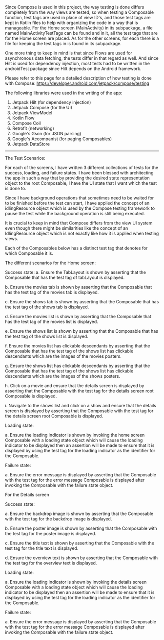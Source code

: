 Since Compose is used in this project, the way testing is done differs completely from the way views
are tested, so when testing a Composable function, test tags are used in place of view ID's, and
those test tags are kept in Kotlin files to help with organizing the code in a way that is
manageable. For the Home screen (MainActivity) in its subpackage, a file named MainActivityTestTags
can be found and in it, all the test tags that are for the Home screen are placed. As for the other
screens, for each there is a file for keeping the test tags in is found in its subpackage.

One more thing to keep in mind is that since Flows are used for asynchronous data fetching, the
tests differ in that regard as well. And since Hilt is used for dependency injection, most tests had
to be written in the androidTest package since Hilt depends on the Android framework.

Please refer to this page for a detailed description of how testing is done with Compose:
https://developer.android.com/jetpack/compose/testing

The following libraries were used in the writing of the app:

1. Jetpack Hilt (for dependency injection)
2. Jetpack Compose (for the UI)
3. Jetpack ViewModel
4. Kotlin Flow
5. Compose Coil
6. Retrofit (networking)
7. Google's Gson (for JSON parsing)
8. Google's Accompanist (for paging Composables)
9. Jetpack DataStore

---

The Test Scenarios:

For each of the screens, I have written 3 different collections of tests for the success, loading,
and failure states. I have been blessed with architecting the app in such a way that by providing
the desired state representation object to the root Composable, I have the UI state that I want
which the test is done to.

Since I have background operations that sometimes need to be waited for to be finished before the
test can start, I have applied the concept of an idlingResource object which is used by the Compose
testing framework to pause the test while the background operation is still being executed.

It is crucial to keep in mind that Compose differs from the view UI system even though there might
be similarities like the concept of an IdlingResource object which is not exactly like how it is
applied when testing views.

Each of the Composables below has a distinct test tag that denotes for which Composable it is.

The different scenarios for the Home screen:

Success state:
a. Ensure the TabLayout is shown by asserting that the Composable that has the test tag of tabLayout
is displayed.

b. Ensure the movies tab is shown by asserting that the Composable that has the test tag of the
movies tab is displayed.

c. Ensure the shows tab is shown by asserting that the Composable that has the test tag of the shows
tab is displayed.

d. Ensure the movies list is shown by asserting that the Composable that has the test tag of the
movies list is displayed.

e. Ensure the shows list is shown by asserting that the Composable that has the test tag of the
shows list is displayed.

f. Ensure the movies list has clickable descendants by asserting that the Composable that has the
test tag of the shows list has clickable descendants which are the images of the movies posters.

g. Ensure the shows list has clickable descendants by asserting that the Composable that has the
test tag of the shows list has clickable descendants which are the images of the shows posters.

h. Click on a movie and ensure that the details screen is displayed by asserting that the Composable
with the test tag for the details screen root Composable is displayed.

i. Navigate to the shows list and click on a show and ensure that the details screen is displayed by
asserting that the Composable with the test tag for the details screen root Composable is displayed.

Loading state:

a. Ensure the loading indicator is shown by invoking the home screen Composable with a loading state
object which will cause the loading indicator to be displayed then an assertion will be made to
ensure that it is displayed by using the test tag for the loading indicator as the identifier for
the Composable.

Failure state:

a. Ensure the error message is displayed by asserting that the Composable with the test tag for the
error message Composable is displayed after invoking the Composable with the failure state object.

For the Details screen

Success state:

a. Ensure the backdrop image is shown by asserting that the Composable with the test tag for the
backdrop image is displayed.

b. Ensure the poster image is shown by asserting that the Composable with the test tag for the
poster image is displayed.

c. Ensure the title text is shown by asserting that the Composable with the test tag for the title
text is displayed.

d. Ensure the overview text is shown by asserting that the Composable with the test tag for the
overview text is displayed.

Loading state:

a. Ensure the loading indicator is shown by invoking the details screen Composable with a loading
state object which will cause the loading indicator to be displayed then an assertion will be made
to ensure that it is displayed by using the test tag for the loading indicator as the identifier for
the Composable.

Failure state:

a. Ensure the error message is displayed by asserting that the Composable with the test tag for the
error message Composable is displayed after invoking the Composable with the failure state object.


